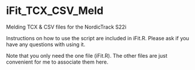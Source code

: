 # iFit_TCX_CSV_Meld
Melding TCX &amp; CSV files for the NordicTrack S22i

Instructions on how to use the script are included in iFit.R.  Please ask if you have any questions with using it.

Note that you only need the one file (iFit.R).  The other files are just convenient for me to associate them here.
